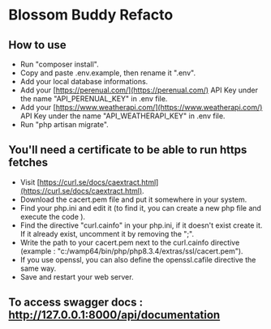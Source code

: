 # Blossom Buddy Refacto

## How to use

* Run "composer install".
* Copy and paste .env.example, then rename it ".env".
* Add your local database informations.
* Add your [https://perenual.com/](https://perenual.com/) API Key under the name "API_PERENUAL_KEY" in .env file.
* Add your [https://www.weatherapi.com/](https://www.weatherapi.com/) API Key under the name "API_WEATHERAPI_KEY" in .env file.
* Run "php artisan migrate".

## You'll need a certificate to be able to run https fetches

* Visit [https://curl.se/docs/caextract.html](https://curl.se/docs/caextract.html).
* Download the cacert.pem file and put it somewhere in your system.
* Find your php.ini and edit it (to find it, you can create a new php file and execute the code <?php phpinfo(); ?> ).
* Find the directive "curl.cainfo" in your php.ini, if it doesn't exist create it. If it already exist, uncomment it by removing the ";".
* Write the path to your cacert.pem next to the curl.cainfo directive (example : "c:/wamp64/bin/php/php8.3.4/extras/ssl/cacert.pem").
* If you use openssl, you can also define the openssl.cafile directive the same way.
* Save and restart your web server.

## To access swagger docs : http://127.0.0.1:8000/api/documentation